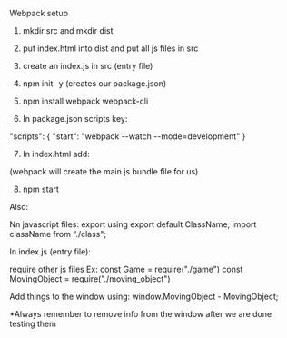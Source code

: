 Webpack setup

1. mkdir src and mkdir dist

2. put index.html into dist and put all js files in src

3. create an index.js in src (entry file)

4. npm init -y (creates our package.json)

5. npm install webpack webpack-cli

6. In package.json scripts key:

"scripts": {
    "start": "webpack --watch --mode=development"
  }

7. In index.html add:

<script src="main.js"></script>  (webpack will create the main.js bundle file for us)

8. npm start

Also: 

Nn javascript files:
export using export default ClassName;
import className from “./class"; 

In index.js (entry file):

require other js files
Ex:
const Game = require("./game")
const MovingObject = require("./moving_object")

Add things to the window using:
window.MovingObject - MovingObject;

*Always remember to remove info from the window after we are done testing them